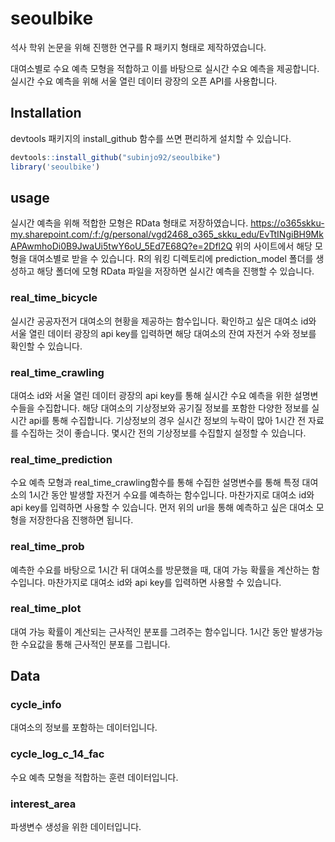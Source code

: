 # seoulbike

석사 학위 논문을 위해 진행한 연구를 R 패키지 형태로 제작하였습니다.

대여소별로 수요 예측 모형을 적합하고 이를 바탕으로 실시간 수요 예측을 제공합니다. 실시간 수요 예측을 위해 서울 열린 데이터 광장의 오픈 API를 사용합니다. 

## Installation

devtools 패키지의 install_github 함수를 쓰면 편리하게 설치할 수 있습니다.

```R
devtools::install_github("subinjo92/seoulbike")
library('seoulbike')
```

## usage

실시간 예측을 위해 적합한 모형은 RData 형태로 저장하였습니다.
https://o365skku-my.sharepoint.com/:f:/g/personal/vgd2468_o365_skku_edu/EvTtINgiBH9MkAPAwmhoDi0B9JwaUi5twY6oU_5Ed7E68Q?e=2Dfl2Q
위의 사이트에서 해당 모형을 대여소별로 받을 수 있습니다.
R의 워킹 디렉토리에 prediction_model 폴더를 생성하고 해당 폴더에 모형 RData 파일을 저장하면 실시간 예측을 진행할 수 있습니다.

### real_time_bicycle
실시간 공공자전거 대여소의 현황을 제공하는 함수입니다. 확인하고 싶은 대여소 id와 서울 열린 데이터 광장의 api key를 입력하면 해당 대여소의 잔여 자전거 수와 정보를 확인할 수 있습니다.

### real_time_crawling
대여소 id와 서울 열린 데이터 광장의 api key를 통해 실시간 수요 예측을 위한 설명변수들을 수집합니다. 해당 대여소의 기상정보와 공기질 정보를 포함한 다양한 정보를 실시간 api를 통해 수집합니다. 기상정보의 경우 실시간 정보의 누락이 많아 1시간 전 자료를 수집하는 것이 좋습니다. 몇시간 전의 기상정보를 수집할지 설정할 수 있습니다.

### real_time_prediction
수요 예측 모형과 real_time_crawling함수를 통해 수집한 설명변수를 통해 특정 대여소의 1시간 동안 발생할 자전거 수요를 예측하는 함수입니다. 마찬가지로 대여소 id와 api key를 입력하면 사용할 수 있습니다. 먼저 위의 url을 통해 예측하고 싶은 대여소 모형을 저장한다음 진행하면 됩니다.

### real_time_prob
예측한 수요를 바탕으로 1시간 뒤 대여소를 방문했을 때, 대여 가능 확률을 계산하는 함수입니다. 마찬가지로 대여소 id와 api key를 입력하면 사용할 수 있습니다.

### real_time_plot
대여 가능 확률이 계산되는 근사적인 분포를 그려주는 함수입니다. 1시간 동안 발생가능한 수요값을 통해 근사적인 분포를 그립니다. 

## Data

### cycle_info
대여소의 정보를 포함하는 데이터입니다.

### cycle_log_c_14_fac
수요 예측 모형을 적합하는 훈련 데이터입니다.

### interest_area
파생변수 생성을 위한 데이터입니다.
